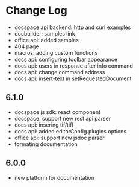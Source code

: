 # Change Log

- docspace api backend: http and curl examples
- docbuilder: samples link
- office api: added samples
- 404 page
- macros: adding custom functions
- docs api: configuring toolbar appearance
- docs api: users in response after info command
- docs api: change command address
- docs api: insert-text in setRequestedDocument

## 6.1.0
- docspace js sdk: react component
- docspace: support new rest api parser
- docs api: insering tif/tiff
- docs api: added editorConfig.plugins.options
- office api: support new jsdoc parser
- formating documentation

## 6.0.0
- new platform for documentation
